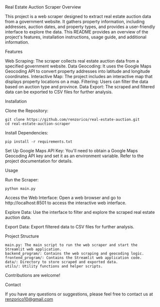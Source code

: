 Real Estate Auction Scraper
Overview

This project is a web scraper designed to extract real estate auction data from a government website. It gathers property information, including addresses, auction dates, and property types, and provides a user-friendly interface to explore the data. This README provides an overview of the project's features, installation instructions, usage guide, and additional information.

Features

Web Scraping: The scraper collects real estate auction data from a specified government website.
Data Geocoding: It uses the Google Maps Geocoding API to convert property addresses into latitude and longitude coordinates.
Interactive Map: The project includes an interactive map that displays property locations on a map.
Filtering: Users can filter the data based on auction type and province.
Data Export: The scraped and filtered data can be exported to CSV files for further analysis.

Installation

Clone the Repository:

    git clone https://github.com/renzorico/real-estate-auction.git
    cd real-estate-auction-scraper

Install Dependencies:

    pip install -r requirements.txt

Set Up Google Maps API Key:
    You'll need to obtain a Google Maps Geocoding API key and set it as an environment variable. Refer to the project documentation for details.

Usage

Run the Scraper:

    python main.py

Access the Web Interface:
    Open a web browser and go to http://localhost:8501 to access the interactive web interface.

Explore Data:
    Use the interface to filter and explore the scraped real estate auction data.

Export Data:
    Export filtered data to CSV files for further analysis.

Project Structure

    main.py: The main script to run the web scraper and start the Streamlit web application.
    backend_program/: Contains the web scraping and geocoding logic.
    frontend_program/: Contains the Streamlit web application code.
    data/: Directory to store scraped and exported data.
    utils/: Utility functions and helper scripts.

Contributions are welcome!

Contact

If you have any questions or suggestions, please feel free to contact us at renzorico10@gmail.com
